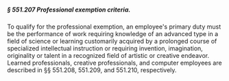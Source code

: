 ##### § 551.207 Professional exemption criteria. #####

To qualify for the professional exemption, an employee's primary duty must be the performance of work requiring knowledge of an advanced type in a field of science or learning customarily acquired by a prolonged course of specialized intellectual instruction or requiring invention, imagination, originality or talent in a recognized field of artistic or creative endeavor. Learned professionals, creative professionals, and computer employees are described in §§ 551.208, 551.209, and 551.210, respectively.